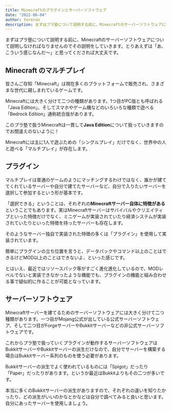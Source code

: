 ```yaml
---
title: Minecraftのプラグインとサーバーソフトウェア
date: "2022-06-04"
author: tererun
description: まずはプラ塾について説明する前に、Minecraftのサーバーソフトウェアについて説明しなければなりませんのでその説明をしていきます。
---
```


まずはプラ塾について説明する前に、Minecraftのサーバーソフトウェアについて説明しなければなりませんのでその説明をしていきます。とりあえずは「あ、こういう感じなんだ〜」と思ってくだされば大丈夫です。

## Minecraft のマルチプレイ

皆さんご存知「Minecraft」は現在多くのプラットフォームで販売され、さまざまな世代に親しまれているゲームです。

Minecraftには大きく分けて二つの種類があります。1つ目がPC版とも呼ばれる「Java Edition」、そしてスマホやゲーム機などのいろいろな種類で遊べる「Bedrock Edition」通称統合版があります。

このプラ塾で扱うMinecraftは一貫して**Java Edition**について扱っていきますのでお間違えのないように！

Minecraftには主に1人で遊ぶための「シングルプレイ」だけでなく、世界中の人と遊べる「マルチプレイ」が存在します。

## プラグイン

マルチプレイは普通のゲームのようにマッチングするわけではなく、誰かが建ててくれているサーバーや自分で建てたサーバーなど、自分で入りたいサーバーを選択して参加するという形が基本です。

「選択できる」ということは、それぞれの**Minecraftサーバー自体に特徴がある**ということでもあります。実はMinecraftサーバーはサバイバルやクリエイティブといった特徴だけでなく、ミニゲームが実装されていたり経済システムが実装されていたりといった特徴を持ったサーバーも存在します。

そのようなサーバー独自で実装された特徴の多くは「プラグイン」を使用して実装されています。

簡単にプラグインの立ち位置を言うと、データパックやコマンド以上のことはできるけどMOD以上のことはできないよ、といった感じです。

とはいえ、最近ではリソースパック等がすごく進化進化しているので、MODレベルでないと実装できなかったような機能でも、プラグインの機能と組み合わせる事で疑似的に作ることが可能となっています。

## サーバーソフトウェア

Minecraftサーバーを建てるためのサーバーソフトウェアには大きく分けて二つ種類があります。一つ目がMojang公式が出している公式サーバーソフトウェア、そして二つ目がForgeサーバーやBukkitサーバーなどの非公式サーバーソフトウェアです。

これからプラ塾で扱っていくプラグインが動作するサーバーソフトウェアはBukkitサーバーやBukkitサーバーの派生だけなので、自分でサーバーを構築する場合はBukkitサーバー系列のものを使う必要があります。

Bukkitサーバーの派生でよく使われているものには「Spigot」だったり「Paper」だったりがあります。というか最近はBukkitよりもその二つが多いです。

本当に多くのBukkitサーバーの派生がありますので、それぞれの違いを知りたかったり、どの派生がいいのかなとかなどは自分で調べてみると良いと思います。自分にあったサーバーを使用しましょう。